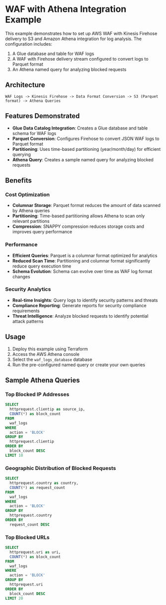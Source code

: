 # WAF with Athena Integration Example

This example demonstrates how to set up AWS WAF with Kinesis Firehose delivery to S3 and Amazon Athena integration for log analysis. The configuration includes:

1. A Glue database and table for WAF logs
2. A WAF with Firehose delivery stream configured to convert logs to Parquet format
3. An Athena named query for analyzing blocked requests

## Architecture

```
WAF Logs -> Kinesis Firehose -> Data Format Conversion -> S3 (Parquet format) -> Athena Queries
```

## Features Demonstrated

- **Glue Data Catalog Integration**: Creates a Glue database and table schema for WAF logs
- **Parquet Conversion**: Configures Firehose to convert JSON WAF logs to Parquet format
- **Partitioning**: Uses time-based partitioning (year/month/day) for efficient querying
- **Athena Query**: Creates a sample named query for analyzing blocked requests

## Benefits

### Cost Optimization

- **Columnar Storage**: Parquet format reduces the amount of data scanned by Athena queries
- **Partitioning**: Time-based partitioning allows Athena to scan only relevant partitions
- **Compression**: SNAPPY compression reduces storage costs and improves query performance

### Performance

- **Efficient Queries**: Parquet is a columnar format optimized for analytics
- **Reduced Scan Time**: Partitioning and columnar format significantly reduce query execution time
- **Schema Evolution**: Schema can evolve over time as WAF log format changes

### Security Analytics

- **Real-time Insights**: Query logs to identify security patterns and threats
- **Compliance Reporting**: Generate reports for security compliance requirements
- **Threat Intelligence**: Analyze blocked requests to identify potential attack patterns

## Usage

1. Deploy this example using Terraform
2. Access the AWS Athena console
3. Select the `waf_logs_database` database
4. Run the pre-configured named query or create your own queries

## Sample Athena Queries

### Top Blocked IP Addresses

```sql
SELECT
  httprequest.clientip as source_ip,
  COUNT(*) as block_count
FROM
  waf_logs
WHERE
  action = 'BLOCK'
GROUP BY
  httprequest.clientip
ORDER BY
  block_count DESC
LIMIT 10
```

### Geographic Distribution of Blocked Requests

```sql
SELECT
  httprequest.country as country,
  COUNT(*) as request_count
FROM
  waf_logs
WHERE
  action = 'BLOCK'
GROUP BY
  httprequest.country
ORDER BY
  request_count DESC
```

### Top Blocked URLs

```sql
SELECT
  httprequest.uri as uri,
  COUNT(*) as block_count
FROM
  waf_logs
WHERE
  action = 'BLOCK'
GROUP BY
  httprequest.uri
ORDER BY
  block_count DESC
LIMIT 20
```
